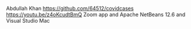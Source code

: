 Abdullah Khan
https://github.com/64512/covidcases
https://youtu.be/z4oKcudtBmQ
Zoom app and Apache NetBeans 12.6 and Visual Studio Mac

